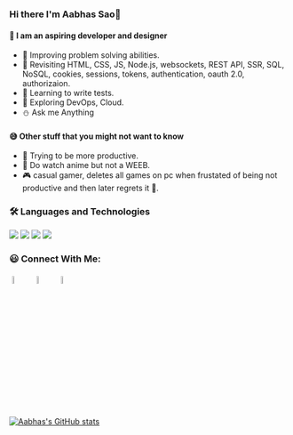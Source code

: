 ### Hi there I'm Aabhas Sao👋
#### 🙂 I am an aspiring developer and designer

- 🌱 Improving problem solving abilities.
- 🌱 Revisiting HTML, CSS, JS, Node.js, websockets, REST API, SSR, SQL, NoSQL, cookies, sessions, tokens, authentication, oauth 2.0, authorizaion.
- 🔭 Learning to write tests.
- 🔭 Exploring DevOps, Cloud.
- :snowman: Ask me Anything

#### 😅 Other stuff that you might  not want to know

- :pizza: Trying to be more productive.
- :lemon: Do watch anime but not a WEEB.
- :video_game: casual gamer, deletes all games on pc when frustated of being not productive and then later regrets it 🥺.

### 🛠️ Languages and Technologies
<a><img src='https://github.com/kirito-236/README_icons/blob/main/language_and_tools/square/javascript/javascript.png' /></a>
<a><img src='https://github.com/kirito-236/README_icons/blob/main/language_and_tools/square/react/react.png' /></a>
<a><img src='https://github.com/kirito-236/README_icons/blob/main/language_and_tools/square/node/node.png' /></a>
<a><img src='https://github.com/kirito-236/README_icons/blob/main/language_and_tools/square/material-ui/material-ui.png' /></a>

### 😃 Connect With Me:
<p>
	<a href="https://www.linkedin.com/in/aabhas-sao-b9b50619b/"><img alt="linkedin" width="6%" style="padding:5px" src="https://img.icons8.com/nolan/64/linkedin.png"/></a>
	<a href="https://www.instagram.com/aabhas236/"><img alt="instagram" width="6%" style="padding:5px" src="https://img.icons8.com/nolan/64/instagram-new.png"/></a>
    <a href="https://dribbble.com/Aabhas236"><img alt="instagram" width="6%" style="padding:5px" src="https://img.icons8.com/nolan/64/dribbble.png"/></a>
</p>

[![Aabhas's GitHub stats](https://github-readme-stats.vercel.app/api?username=aabhas-sao)](https://github.com/anuraghazra/github-readme-stats)

